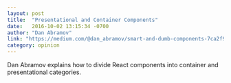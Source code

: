 ```yaml
---
layout: post
title:  "Presentational and Container Components"
date:   2016-10-02 13:15:34 -0700
author: "Dan Abramov"
link: "https://medium.com/@dan_abramov/smart-and-dumb-components-7ca2f9a7c7d0#.w40mcczf8"
category: opinion
---
```


Dan Abramov explains how to divide React components into container and presentational categories.

<!-- more -->
